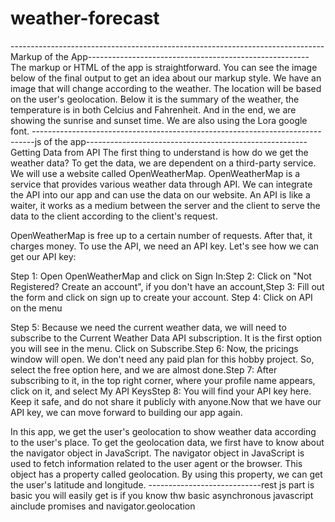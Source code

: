 # weather-forecast
------------------------------------------------------------------------------Markup of the App-------------------------------------------------------
The markup or HTML of the app is straightforward. You can see the image below of the final output to get an idea about our markup style.
We have an image that will change according to the weather. The location will be based on the user's geolocation. Below it is the summary of the weather, the temperature is in both Celcius and Fahrenheit. And in the end, we are showing the sunrise and sunset time. We are also using the Lora google font.
------------------------------------------------------------------------------js of the app-------------------------------------------------------Getting Data from API
The first thing to understand is how do we get the weather data? To get the data, we are dependent on a third-party service. We will use a website called OpenWeatherMap. OpenWeatherMap is a service that provides various weather data through API. We can integrate the API into our app and can use the data on our website. An API is like a waiter, it works as a medium between the server and the client to serve the data to the client according to the client's request.

OpenWeatherMap is free up to a certain number of requests. After that, it charges money. To use the API, we need an API key. Let's see how we can get our API key:

Step 1: Open OpenWeatherMap and click on Sign In:Step 2: Click on "Not Registered? Create an account", if you don't have an account,Step 3: Fill out the form and click on sign up to create your account.
Step 4: Click on API on the menu

Step 5: Because we need the current weather data, we will need to subscribe to the Current Weather Data API subscription. It is the first option you will see in the menu. Click on Subscribe.Step 6: Now, the pricings window will open. We don't need any paid plan for this hobby project. So, select the free option here, and we are almost done.Step 7: After subscribing to it, in the top right corner, where your profile name appears, click on it, and select My API KeysStep 8: You will find your API key here. Keep it safe, and do not share it publicly with anyone.Now that we have our API key, we can move forward to building our app again.

In this app, we get the user's geolocation to show weather data according to the user's place. To get the geolocation data, we first have to know about the navigator object in JavaScript. The navigator object in JavaScript is used to fetch information related to the user agent or the browser. This object has a property called geolocation. By using this property, we can get the user's latitude and longitude. ----------------------------rest js part is basic you will easily get is if you know thw basic asynchronous javascript ainclude promises and navigator.geolocation
